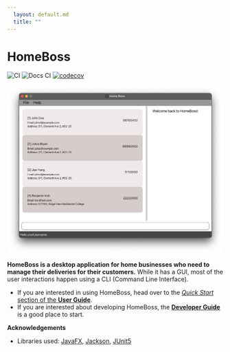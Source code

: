 ```yaml
---
  layout: default.md
  title: ""
---
```


# HomeBoss

![CI](https://github.com/AY2324S1-CS2103T-T13-3/tp/actions/workflows/gradle.yml/badge.svg)
![Docs CI](https://github.com/AY2324S1-CS2103T-T13-3/tp/actions/workflows/docs.yml/badge.svg)
[![codecov](https://codecov.io/gh/AY2324S1-CS2103T-T13-3/tp/graph/badge.svg?token=4M3CE4H1O1)](https://codecov.io/gh/AY2324S1-CS2103T-T13-3/tp)

![Ui](images/Ui.png)

**HomeBoss is a desktop application for home businesses who need to manage their deliveries for their customers.** 
While it has a GUI, most of the user interactions happen using a CLI (Command Line Interface).

* If you are interested in using HomeBoss,
  head over to the [_Quick Start_ section of the **User Guide**](UserGuide.html#quick-start).
* If you are interested about developing HomeBoss,
  the [**Developer Guide**](DeveloperGuide.html) is a good place to start.


**Acknowledgements**

* Libraries used: [JavaFX](https://openjfx.io/), [Jackson](https://github.com/FasterXML/jackson), [JUnit5](https://github.com/junit-team/junit5)
